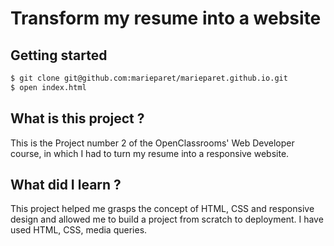 # Transform my resume into a website


## Getting started

```bash
$ git clone git@github.com:marieparet/marieparet.github.io.git
$ open index.html
```

## What is this project ?

This is the Project number 2 of the OpenClassrooms' Web Developer course, in which I had to turn my resume into a responsive website.

## What did I learn ?

This project helped me grasps the concept of HTML, CSS and responsive design and allowed me to build a project from scratch to deployment.
I have used HTML, CSS, media queries.
